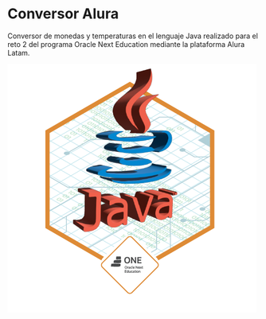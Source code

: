 # Conversor Alura
<p>Conversor de monedas y temperaturas en el lenguaje Java realizado para el reto 2 del programa Oracle Next Education mediante la plataforma Alura Latam.</p>


![](https://github.com/MariaMar23/ConversorAlura/blob/master/insignia%202.png)
